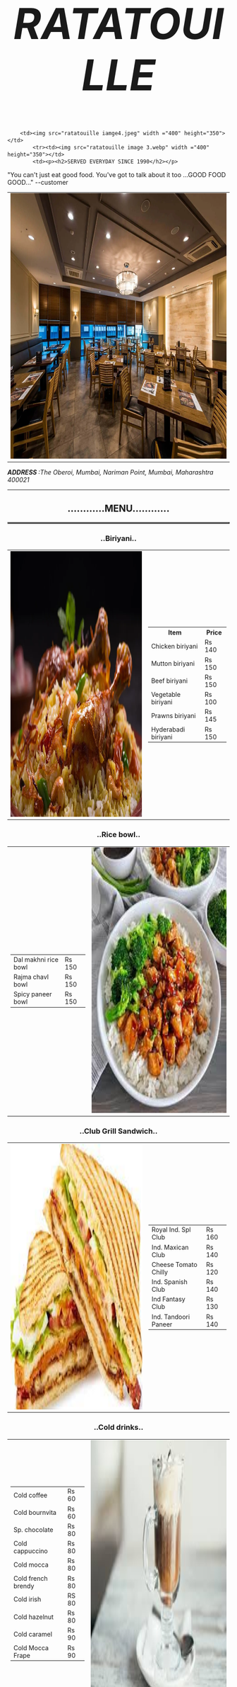 
<html lang="en">
<head>
    <meta charset="UTF-8">
    <meta name="viewport" content="width=device-width, initial-scale=1.0">
    <title>RATATOUILLE</title>
</head>
<body>
  <font size=50><center><em><h1>RATATOUILLE</h1></em></center></font>
 
  <div class="center">
    <div class="photos">
      <table>
        <tr>
      <td><img class="mySlides fade" src="ratatouille image 1.webp"width="700"height="600"/></td>
     
        <td><img src="ratatouille iamge4.jpeg" width ="400" height="350"></td>
            <tr><td><img src="ratatouille image 3.webp" width ="400" height="350"></td>
            <td><p><h2>SERVED EVERYDAY SINCE 1990</h2></p>
<p>"You can't just eat good food. You've got to talk about it too ...GOOD FOOD GOOD..." --customer</p>
            </td>
            </tr>
          </table>
<address><strong> ADDRESS </strong> :The Oberoi, Mumbai, Nariman Point, Mumbai, Maharashtra 400021</address>


<center>
  <hr>

  <table border="2"><h2>............MENU............</h2></table>
  <ul>

  </ul>
  <section>
    <h3>..Biriyani..</h3>
    <table>
      <tr>
        <td><img src="biriyani.webp" width="500" height="600"></td>
        <td> <table>
          <tr>
            <th>Item</th>
            <th> Price</th>
          </tr>
          <tr>
            <td>Chicken biriyani</td>
            <td>Rs 140 </td>
          </tr>
          <tr>
            <td>Mutton biriyani</td>
            <td>Rs 150 </td>
          </tr>
          <tr>
            <td>Beef biriyani</td>
            <td>Rs 150</td>
          </tr>
          <tr>
            <td>Vegetable biriyani</td>
            <td>Rs 100 </td>
          </tr>
          <tr>
            <td>Prawns biriyani</td>
            <td>Rs 145</td>
          </tr>
          <tr>
            <td>Hyderabadi biriyani</td>
            <td>Rs 150</td>
          </tr>
          </table></td>
      </tr>
    </table>
  </section>
  <section>
    <h3>..Rice bowl..</h3>
    <table>
    <tr>
      <td>
         <table>
        <tr>
          <td>Dal makhni rice bowl</td>
          <td>Rs 150</td>
        </tr>
        <tr>
          <td>Rajma chavl bowl</td>
          <td>Rs 150</td>
        </tr>
        <tr>
          <td>Spicy paneer bowl</td>
          <td>Rs 150</td>
        </tr>
      </table>
    </td>
    <td><img src="rice bowl.jpeg" width="500" height="600"></td>
    </tr>
    </table>
  </section>
  <section>
    <h3>..Club Grill Sandwich..</h3>
    <table>
      <tr>
        <td><img src="sandwich.jpeg" width="500" height="600"></td>
        <td>
          <table>
            <tr>
              <td>Royal Ind. Spl Club</td>
              <td>Rs 160</td>
            </tr>
            <tr>
              <td>Ind. Maxican Club</td>
              <td>Rs 140</td>
            </tr>
            <tr>
              <td>Cheese Tomato Chilly</td>
              <td>Rs 120</td>
            </tr>
            <tr>
              <td>Ind. Spanish Club</td>
              <td>Rs 140</td>
            </tr>
            <tr>
              <td>Ind Fantasy Club</td>
              <td>Rs 130</td>
            </tr>
            <tr>
              <td>Ind. Tandoori Paneer </td>
              <td>Rs 140</td>
            </tr>
          </table>
        </td>
      </tr>
    </table>
 </section>

 <section>
    <h3>..Cold drinks..</h3>
    <table>
      <tr>
        <td>
          <table>
            <tr>
              <td>Cold coffee</td>
              <td>Rs 60</td>
            </tr>
            <tr>
              <td>Cold bournvita</td>
              <td>Rs 60</td>
            </tr>
            <tr>
              <td>Sp. chocolate</td>
              <td>Rs 80</td>
            </tr>
            <tr>
              <td>Cold cappuccino</td>
              <td>Rs 80</td>
            </tr>
            <tr>
              <td>Cold mocca</td>
              <td>Rs 80</td>
            </tr>
            <tr>
              <td>Cold french brendy</td>
              <td>Rs 80</td>
            </tr>
            <tr>
              <td>Cold irish</td>
              <td>RS 80</td>
            </tr>
            <tr>
              <td>Cold hazelnut</td>
              <td>Rs 80</td>
            </tr>
            <tr>
              <td>Cold caramel</td>
              <td>Rs 90</td>
            </tr>
            <tr>
              <td>Cold Mocca Frape</td>
              <td>Rs 90</td>
            </tr>
          </table>
        </td>
        <td><img src="coffee.jpeg"width="500" height="600"> </td>
      </tr>
    </table>
  </section>
  <section>
    <h3>..Shakes..</h3>
    <table>
      <tr>
        <td><img src="shake.jpeg" width="500" height="600"></td>
        <td>
          <table>
            <tr>
              <td>Oreo shake</td>
              <td>Rs 90</td>
            </tr>
            <tr>
              <td>Kitkat shake</td>
              <td>Rs 90</td>
            </tr>
            <tr>
              <td>Hide and seek choco</td>
              <td>Rs 90</td>
            </tr>
            <tr>
              <td>Bourbon shake</td>
              <td> Rs 90</td>
            </tr>
            <tr>
              <td>Snicker shake</td>
              <td>Rs 120</td>
            </tr>
            <tr>
              <td>Cadbury shake </td>
              <td>Rs 120</td>
            </tr>
            <tr>
              <td>Bounty shake</td>
              <td>Rs 130</td>
            </tr>
            <tr>
              <td>Ind. spl shake</td>
              <td>Rs 130</td>
            </tr>
          </table>
         
        </td>
      </tr>
    </table>
    <h4>AND MANY MORE .....</h4>
  </section>
<section>
  <hr>
  <h2>............REVIEWS............</h2>
  <center>RATING   (4.1)  ⭐⭐⭐⭐ </center>
  <p>Some among the comments are .....</p>
  <form action="mailto:cathereensebastian@gmail.com" method="post" enctype="text/plain">
    <label>Reviews :</label>
    <textarea name=" Reviews" rows="5" cols="80"></textarea>
    <input type="submit" name="">
  </form>
  <table>
    <tr>
      <td>
         <ul>
            <li> <p>This cozy restaurant has left the best impressions! Hospitable hosts, delicious dishes, beautiful presentation, wide wine list and wonderful dessert. I recommend to everyone! I would like to come back here again and again.</p></li>
              <br>
            <li> <p>It’s a great experience. The ambiance is very welcoming and charming. Amazing wines, food and service. Staff are extremely knowledgeable and make great recommendations.</p></li>
              <br>
            <li><p>This place is great! Atmosphere is chill and cool but the staff is also really friendly. They know what they’re doing and what they’re talking about, and you can tell making the customers happy is their main priority. Food is pretty good, some italian classics and some twists, and for their prices it’s 100% worth it.</p></li>
          </ul>
      </td>
    </tr>
  </table>
 
</section>
<section>
  <hr>
  <h2>............PLACE ORDER............</h2>
  <table>
    <tr>
      <td>
        <form action="mailto:cathereensebastian@gmail.com" method="post" enctype="text/plain">
    <label>  Your Name:</label>
    <input type=" text" name=" Your Name" value="">
      <br><br>
      <label>Mobile number</label>
      <input type="text" name="Mobile number"><br><br>
      <label>email</label>
      <input type="email" name="email" value=""><br><br>
    <label>Do you want to place order :</label>
    <input type="checkbox" name="Do you want to place order"><br><br>
      
      <label> Select your food</label>
      <select id="select your food😁 " name="select your food😁">
        <option value="Chicken biriyani">Chicken biriyani</option>
        <option value="Mutton biriyani">Mutton biriyani"</option>
        <option value="Beef biriyani">Beef biriyani</option>
        <option value="Vegetable biriyani">Vegetable biriyani</option>
        <option value="Prawns biriyani">Prawns biriyani</option>
        <option value="Hyderabadi biriyani">Hyderabadi biriyani</option>
        <option value="Dal makhni rice bowl">Dal makhni rice bowl</option>
        <option value="Ind. spl shake">Ind. spl shake</option>
        <option value="Cadbury shake">Cadbury shake</option>
        <option value="Cold hazelnut">Cold hazelnut</option>
        <option value="Ind Fantasy Club">Ind Fantasy Club</option>
        <option value="Royal Ind. Spl Club">Royal Ind. Spl Club</option>
        <option value="other">other</option>
        <br>
        
      </select><br><br>
      <label>If other </label>
    <input type="text" name="If other"><br><br>
    <label>No.of servings :</label>
    <input type="number" min="1" name="No.of servings"><br><br>
    <label>Address :</label>
    <input type="text" name="Address"><br><br>
    <input type="submit" name="submit">
</section>
      </td>
    </tr>
  </table>
  <hr> 
  <h3>THANK YOU.....</h3>
  


 
  
    
    
  
  </center>
</body>
</html>

